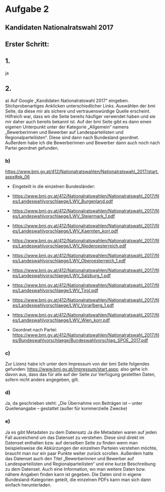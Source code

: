 # Aufgabe 2

## Kandidaten Nationalratswahl 2017

## Erster Schritt:

## 1. 
ja

## 2. 
a) Auf Google „Kandidaten Nationalratswahl 2017“ eingeben. Stichprobenartiges Anklicken unterschiedlicher Links. Auswählen der bmi Seite, da diese mir als sichere und vertrauenswürdige Quelle erscheint. Hilfreich war, dass wir die Seite bereits häufiger verwendet haben und sie mir daher auch bereits bekannt ist. Auf der bmi Seite gibt es dann einen eigenen Unterpunkt unter der Kategorie „Allgemein“ namens „Bewerberinnen und Bewerber auf Landesparteilisten und Regionalparteilisten“. Diese sind dann nach Bundesland geordnet. Außerdem habe ich die Bewerberinnen und Bewerber dann auch noch nach Partei geordnet gefunden. 


### b) 
https://www.bmi.gv.at/412/Nationalratswahlen/Nationalratswahl_2017/start.aspx#pk_06

* Eingeteilt in die einzelnen Bundesländer:
* https://www.bmi.gv.at/412/Nationalratswahlen/Nationalratswahl_2017/files/Landeswahlvorschlaege/LWV_Burgenland.pdf
* https://www.bmi.gv.at/412/Nationalratswahlen/Nationalratswahl_2017/files/Landeswahlvorschlaege/LWV_Steiermark_1.pdf
* https://www.bmi.gv.at/412/Nationalratswahlen/Nationalratswahl_2017/files/Landeswahlvorschlaege/LWV_Kaernten_korr.pdf
* https://www.bmi.gv.at/412/Nationalratswahlen/Nationalratswahl_2017/files/Landeswahlvorschlaege/LWV_Niederoesterreich.pdf
* https://www.bmi.gv.at/412/Nationalratswahlen/Nationalratswahl_2017/files/Landeswahlvorschlaege/LWV_Oberoesterreich_1.pdf
* https://www.bmi.gv.at/412/Nationalratswahlen/Nationalratswahl_2017/files/Landeswahlvorschlaege/LWV_Salzburg_1.pdf
* https://www.bmi.gv.at/412/Nationalratswahlen/Nationalratswahl_2017/files/Landeswahlvorschlaege/LWV_Tirol.pdf
* https://www.bmi.gv.at/412/Nationalratswahlen/Nationalratswahl_2017/files/Landeswahlvorschlaege/LWV_Vorarlberg_1.pdf
* https://www.bmi.gv.at/412/Nationalratswahlen/Nationalratswahl_2017/files/Landeswahlvorschlaege/LWV_Wien_korr.pdf

* Geordnet nach Partei:
https://www.bmi.gv.at/412/Nationalratswahlen/Nationalratswahl_2017/files/Bundeswahlvorschlaege/Bundeswahlvorschlag_SPOE_2017.pdf

### c) 
Zur Lizenz habe ich unter dem Impressum von der bmi Seite folgendes gefunden: https://www.bmi.gv.at/Impressum/start.aspx; also gehe ich davon aus, dass das für alle auf der Seite zur Verfügung gestellten Daten, sofern nicht anders angegeben, gilt. 

### d) 
Ja, da geschrieben steht: „Die Übernahme von Beiträgen ist – unter Quellenangabe – gestattet (außer für kommerzielle Zwecke)

### e) 
Ja es gibt Metadaten zu dem Datensatz
Ja die Metadaten waren auf jeden Fall ausreichend um das Datenset zu verstehen. Diese sind direkt im Datenset enthalten bzw. auf derselben Seite zu finden wenn man beispielsweise die Abkürzungen der einzelnen Parteien verstehen möchte, braucht man nur ein paar Punkte weiter zurück scrollen. Außerdem hatte das Datenset auch den Titel „Bewerberinnen und Bewerber auf Landesparteilisten und Regionalparteilisten“ und eine kurze Beschreibung zu dem Datenset. Auch eine Information, wo man weitere Daten bzw. nähere Angaben finden kann ist gegeben. Die Daten 	sind in eigene Bundesland-Kategorien geteilt, die einzelnen PDFs kann man sich dann einfach herunterladen.
